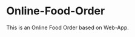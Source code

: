 # Online-Food-Order

This is an Online Food Order based on Web-App.







































































































































































































































































































